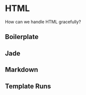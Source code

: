 # HTML

How can we handle HTML gracefully? 

## Boilerplate

## Jade

## Markdown

## Template Runs

